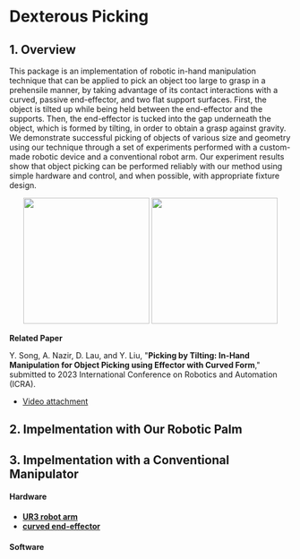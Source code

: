 # Dexterous Picking

## 1. Overview

This package is an implementation of robotic in-hand manipulation technique that can be applied to pick an object too large to grasp in a prehensile manner, by taking advantage of its contact interactions with a curved, passive end-effector, and two flat support surfaces. First, the object is tilted up while being held between the end-effector and the supports. Then, the end-effector is tucked into the gap underneath the object, which is formed by tilting, in order to obtain a grasp against gravity. We demonstrate successful picking of objects of various size and geometry using our technique through a set of experiments performed with a custom-made robotic device and a conventional robot arm. Our experiment results show that object picking can be performed reliably with our method using simple hardware and control, and when possible, with appropriate fixture design.


<p align="center">
  <img height="225" src="https://github.com/HKCLR-Manipulation/dexterous_picking/blob/main/media/our_robotic_palm.gif">
  <img height="225" src="https://github.com/HKCLR-Manipulation/dexterous_picking/blob/main/media/robot_arm.gif">
</p>


**Related Paper**

Y. Song, A. Nazir, D. Lau, and Y. Liu, "**Picking by Tilting: In-Hand Manipulation for Object Picking using Effector with Curved Form**," submitted to 2023 International Conference on Robotics and Automation (ICRA).
* [Video attachment](https://drive.google.com/file/d/1GR5UTZ1pRyEswY5hhTyq1UvXdeuAgBqq/view?usp=sharing)


## 2. Impelmentation with Our Robotic Palm


## 3. Impelmentation with a Conventional Manipulator

#### Hardware
* [**UR3 robot arm**](https://www.universal-robots.com/products/ur3-robot/)
* [**curved end-effector**](https://github.com/HKCLR-Manipulation/dexterous_picking/blob/main/stl/curved_effector.stl)


#### Software

